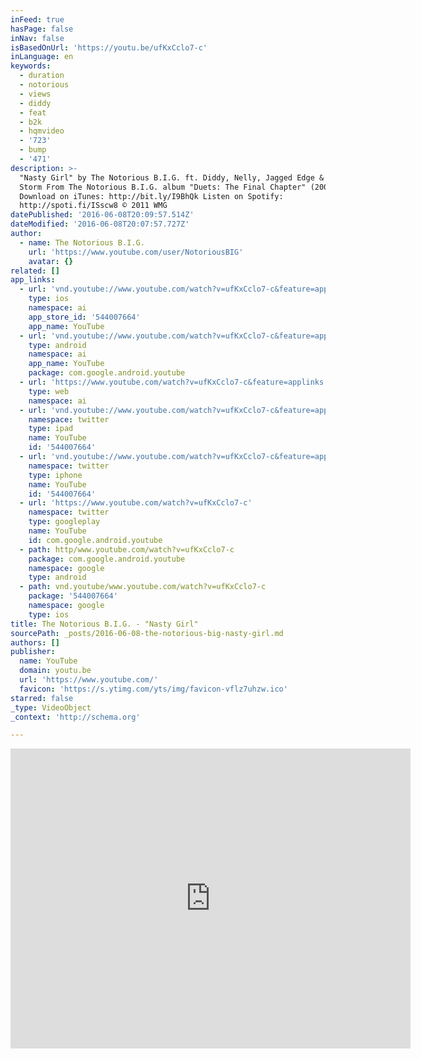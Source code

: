 ```yaml
---
inFeed: true
hasPage: false
inNav: false
isBasedOnUrl: 'https://youtu.be/ufKxCclo7-c'
inLanguage: en
keywords:
  - duration
  - notorious
  - views
  - diddy
  - feat
  - b2k
  - hqmvideo
  - '723'
  - bump
  - '471'
description: >-
  "Nasty Girl" by The Notorious B.I.G. ft. Diddy, Nelly, Jagged Edge & Avery
  Storm From The Notorious B.I.G. album "Duets: The Final Chapter" (2005).
  Download on iTunes: http://bit.ly/I9BhQk Listen on Spotify:
  http://spoti.fi/ISscw8 © 2011 WMG
datePublished: '2016-06-08T20:09:57.514Z'
dateModified: '2016-06-08T20:07:57.727Z'
author:
  - name: The Notorious B.I.G.
    url: 'https://www.youtube.com/user/NotoriousBIG'
    avatar: {}
related: []
app_links:
  - url: 'vnd.youtube://www.youtube.com/watch?v=ufKxCclo7-c&feature=applinks'
    type: ios
    namespace: ai
    app_store_id: '544007664'
    app_name: YouTube
  - url: 'vnd.youtube://www.youtube.com/watch?v=ufKxCclo7-c&feature=applinks'
    type: android
    namespace: ai
    app_name: YouTube
    package: com.google.android.youtube
  - url: 'https://www.youtube.com/watch?v=ufKxCclo7-c&feature=applinks'
    type: web
    namespace: ai
  - url: 'vnd.youtube://www.youtube.com/watch?v=ufKxCclo7-c&feature=applinks'
    namespace: twitter
    type: ipad
    name: YouTube
    id: '544007664'
  - url: 'vnd.youtube://www.youtube.com/watch?v=ufKxCclo7-c&feature=applinks'
    namespace: twitter
    type: iphone
    name: YouTube
    id: '544007664'
  - url: 'https://www.youtube.com/watch?v=ufKxCclo7-c'
    namespace: twitter
    type: googleplay
    name: YouTube
    id: com.google.android.youtube
  - path: http/www.youtube.com/watch?v=ufKxCclo7-c
    package: com.google.android.youtube
    namespace: google
    type: android
  - path: vnd.youtube/www.youtube.com/watch?v=ufKxCclo7-c
    package: '544007664'
    namespace: google
    type: ios
title: The Notorious B.I.G. - "Nasty Girl"
sourcePath: _posts/2016-06-08-the-notorious-big-nasty-girl.md
authors: []
publisher:
  name: YouTube
  domain: youtu.be
  url: 'https://www.youtube.com/'
  favicon: 'https://s.ytimg.com/yts/img/favicon-vflz7uhzw.ico'
starred: false
_type: VideoObject
_context: 'http://schema.org'

---
```

<iframe src="https://cdn.embedly.com/widgets/media.html?src=https%3A%2F%2Fwww.youtube.com%2Fembed%2FufKxCclo7-c%3Ffeature%3Doembed&amp;url=http%3A%2F%2Fwww.youtube.com%2Fwatch%3Fv%3DufKxCclo7-c&amp;image=https%3A%2F%2Fi.ytimg.com%2Fvi%2FufKxCclo7-c%2Fhqdefault.jpg&amp;key=b7d04c9b404c499eba89ee7072e1c4f7&amp;type=text%2Fhtml&amp;schema=youtube" width="640" height="480" scrolling="no" frameborder="0" allowfullscreen="" style=""></iframe>